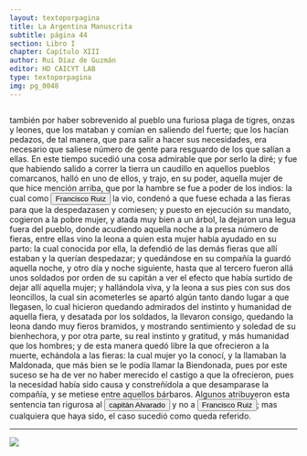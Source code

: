 ```yaml
---
layout: textoporpagina
title: La Argentina Manuscrita
subtitle: página 44
section: Libro I
chapter: Capítulo XIII
author: Rui Díaz de Guzmán
editor: HD CAICYT LAB
type: textoporpagina
img: pg_0048
---
```

<div class="row">
    <div class="column">
<p>también por haber sobrevenido al pueblo una furiosa plaga de tigres, onzas y leones, que los mataban y comían en saliendo del fuerte; que los hacían pedazos, de tal manera, que para salir a hacer sus necesidades, era necesario que saliese número de gente para resguardo de los que salían a ellas. En este tiempo sucedió una cosa admirable que por serlo la diré; y fue que habiendo salido a correr la tierra un caudillo en aquellos pueblos comarcanos, halló en uno de ellos, y trajo, en su poder, aquella mujer de que hice mención arriba, que por la hambre se fue a poder de los indios: la cual como <button class="balloon" data-balloon-pos="up" data-balloon-length="large" data-balloon="Se refiere a Francisco Ruiz Galán.">Francisco Ruiz</button> la vio, condenó a que fuese echada a las fieras para que la despedazasen y comiesen; y puesto en ejecución su mandato, cogieron a la pobre mujer, y atada muy bien a un árbol, la dejaron una legua fuera del pueblo, donde acudiendo aquella noche a la presa número de fieras, entre ellas vino la leona a quien esta mujer había ayudado en su parto: la cual conocida por ella, la defendió de las demás fieras que allí estaban y la querían despedazar; y quedándose en su compañía la guardó aquella noche, y otro día y noche siguiente, hasta que al tercero fueron allá unos soldados por orden de su capitán a ver el efecto que había surtido de dejar allí aquella mujer; y hallándola viva, y la leona a sus pies con sus dos leoncillos, la cual sin acometerles se apartó algún tanto dando lugar a que llegasen, lo cual hicieron quedando admirados del instinto y humanidad de aquella fiera, y desatada por los soldados, la llevaron consigo, quedando la leona dando muy fieros bramidos, y mostrando sentimiento y soledad de su bienhechora, y por otra parte, su real instinto y gratitud, y más humanidad que los hombres; y de esta manera quedó libre la que ofrecieron a la muerte, echándola a las fieras: la cual mujer yo la conocí, y la llamaban la Maldonada, que más bien se le podía llamar la Biendonada, pues por este suceso se ha de ver no haber merecido el castigo a que la ofrecieron, pues la necesidad había sido causa y constreñídola a que desamparase la compañía, y se metiese entre aquellos bárbaros. Algunos atribuyeron esta sentencia tan rigurosa al <button class="balloon" data-balloon-pos="up" data-balloon-length="large" data-balloon="Capitán Francisco de Alvarado.">capitán Alvarado</button> y no a <button class="balloon" data-balloon-pos="up" data-balloon-length="large" data-balloon="Se refiere a Francisco Ruiz Galán.">Francisco Ruiz</button>; mas cualquiera que haya sido, el caso sucedió como queda referido.</p><hr></div>

<div class="column">
<a href="{{site.baseurl}}/assets/img/argentina_manuscrita/{{page.img}}.jpg"><img src="{{site.baseurl}}/assets/img/argentina_manuscrita/{{page.img}}.jpg"></a>
</div>
</div>